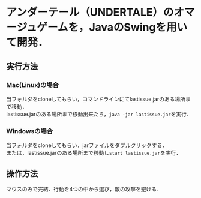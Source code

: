 # アンダーテール（UNDERTALE）のオマージュゲームを，JavaのSwingを用いて開発．
## 実行方法
### Mac(Linux)の場合
当フォルダをcloneしてもらい，コマンドラインにてlastissue.jarのある場所まで移動．<br>
lastissue.jarのある場所まで移動出来たら，`java -jar lastissue.jar`を実行．<br>
### Windowsの場合
当フォルダをcloneしてもらい，jarファイルをダブルクリックする．<br>
または，lastissue.jarのある場所まで移動し`start lastissue.jar`を実行．<br>
## 操作方法
マウスのみで完結．行動を4つの中から選び，敵の攻撃を避ける．
